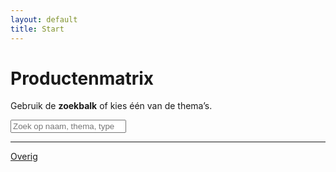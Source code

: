 ```yaml
---
layout: default
title: Start
---
```


# Productenmatrix

Gebruik de **zoekbalk** of kies één van de thema’s.

<div class="search-wrap">
  <input id="globalSearch" type="search" placeholder="Zoek op naam, thema, type of tags…">
</div>
<div id="globalResults" class="grid"></div>

<hr>

<div class="theme-grid">
<a class="btn-theme" href="/thema/overig/">Overig</a>
</div>

